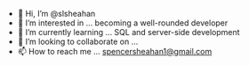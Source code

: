 - 👋 Hi, I’m @slsheahan
- 👀 I’m interested in ... becoming a well-rounded developer
- 🌱 I’m currently learning ... SQL and server-side development
- 💞️ I’m looking to collaborate on ...
- 📫 How to reach me  ... spencersheahan1@gmail.com

<!---
slsheahan/slsheahan is a ✨ special ✨ repository because its `README.md` (this file) appears on your GitHub profile.
You can click the Preview link to take a look at your changes.
--->
